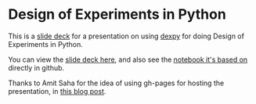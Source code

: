 # Design of Experiments in Python

This is a [slide deck](https://hpanderson.github.io/dexpy-bdt) for a
presentation on using [dexpy](https://statease.github.io/dexpy/) for doing
Design of Experiments in Python.

You can view the
[slide deck here](https://hpanderson.github.io/dexpy-bdt/#/),
and also see the
[notebook it's based on](https://github.com/hpanderson/dexpy-bdt/blob/master/dexpy-demo.ipynb)
directly in github.

Thanks to Amit Saha for the idea of using gh-pages for hosting the presentation,
in [this blog post](http://echorand.me/presentation-slides-with-jupyter-notebook.html).
